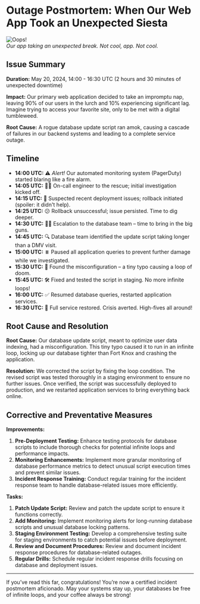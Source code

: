 # Outage Postmortem: When Our Web App Took an Unexpected Siesta

![Oops!](https://via.placeholder.com/600x200?text=Oops%21+We+Did+It+Again)  
*Our app taking an unexpected break. Not cool, app. Not cool.*

## Issue Summary

**Duration:** May 20, 2024, 14:00 - 16:30 UTC (2 hours and 30 minutes of unexpected downtime)

**Impact:** Our primary web application decided to take an impromptu nap, leaving 90% of our users in the lurch and 10% experiencing significant lag. Imagine trying to access your favorite site, only to be met with a digital tumbleweed.

**Root Cause:** A rogue database update script ran amok, causing a cascade of failures in our backend systems and leading to a complete service outage. 

## Timeline

- **14:00 UTC:** ⚠️ *Alert!* Our automated monitoring system (PagerDuty) started blaring like a fire alarm.
- **14:05 UTC:** 🦸‍♂️ On-call engineer to the rescue; initial investigation kicked off.
- **14:15 UTC:** 🔄 Suspected recent deployment issues; rollback initiated (spoiler: it didn't help).
- **14:25 UTC:** 😕 Rollback unsuccessful; issue persisted. Time to dig deeper.
- **14:30 UTC:** 🕵️‍♀️ Escalation to the database team – time to bring in the big guns.
- **14:45 UTC:** 🔍 Database team identified the update script taking longer than a DMV visit.
- **15:00 UTC:** ⏸️ Paused all application queries to prevent further damage while we investigated.
- **15:30 UTC:** 🐛 Found the misconfiguration – a tiny typo causing a loop of doom.
- **15:45 UTC:** 🛠️ Fixed and tested the script in staging. No more infinite loops!
- **16:00 UTC:** ✅ Resumed database queries, restarted application services.
- **16:30 UTC:** 🎉 Full service restored. Crisis averted. High-fives all around!

## Root Cause and Resolution

**Root Cause:** Our database update script, meant to optimize user data indexing, had a misconfiguration. This tiny typo caused it to run in an infinite loop, locking up our database tighter than Fort Knox and crashing the application.

**Resolution:** We corrected the script by fixing the loop condition. The revised script was tested thoroughly in a staging environment to ensure no further issues. Once verified, the script was successfully deployed to production, and we restarted application services to bring everything back online.

## Corrective and Preventative Measures

**Improvements:**

1. **Pre-Deployment Testing:** Enhance testing protocols for database scripts to include thorough checks for potential infinite loops and performance impacts.
2. **Monitoring Enhancements:** Implement more granular monitoring of database performance metrics to detect unusual script execution times and prevent similar issues.
3. **Incident Response Training:** Conduct regular training for the incident response team to handle database-related issues more efficiently.

**Tasks:**

1. **Patch Update Script:** Review and patch the update script to ensure it functions correctly.
2. **Add Monitoring:** Implement monitoring alerts for long-running database scripts and unusual database locking patterns.
3. **Staging Environment Testing:** Develop a comprehensive testing suite for staging environments to catch potential issues before deployment.
4. **Review and Document Procedures:** Review and document incident response procedures for database-related outages.
5. **Regular Drills:** Schedule regular incident response drills focusing on database and deployment issues.

---

If you’ve read this far, congratulations! You’re now a certified incident postmortem aficionado. May your systems stay up, your databases be free of infinite loops, and your coffee always be strong!

